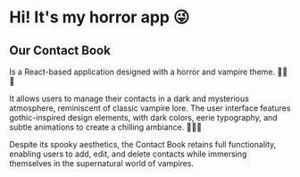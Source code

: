 # Hi! It's my horror app 😜

## Our Contact Book 

Is a React-based application designed with a horror and vampire theme. 
👻👻👻

It allows users to manage their contacts in a dark and mysterious atmosphere, reminiscent of classic vampire lore. 
The user interface features gothic-inspired design elements, with dark colors, eerie typography, 
and subtle animations to create a chilling ambiance.
👻👻👻

Despite its spooky aesthetics, 
the Contact Book retains full functionality, enabling users to add, edit, 
and delete contacts while immersing themselves in the supernatural world of vampires.


